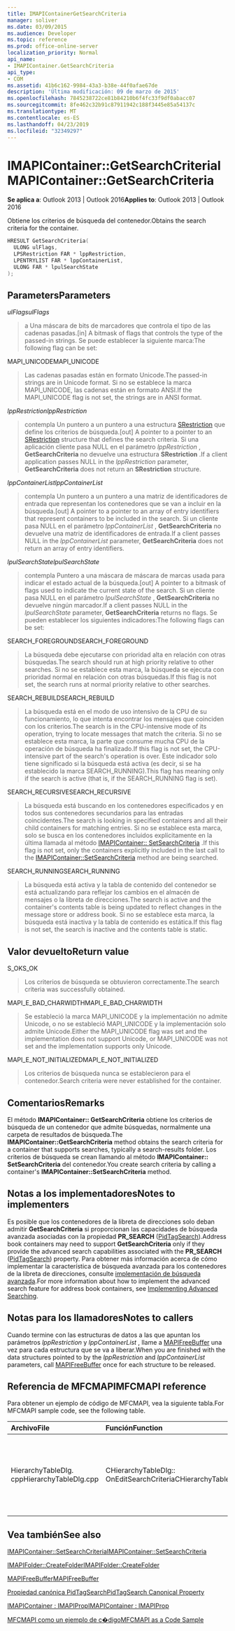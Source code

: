 ```yaml
---
title: IMAPIContainerGetSearchCriteria
manager: soliver
ms.date: 03/09/2015
ms.audience: Developer
ms.topic: reference
ms.prod: office-online-server
localization_priority: Normal
api_name:
- IMAPIContainer.GetSearchCriteria
api_type:
- COM
ms.assetid: 41b6c162-9984-43a3-b38e-44f0afae67de
description: 'Última modificación: 09 de marzo de 2015'
ms.openlocfilehash: 7845238722ce81b84210b6f4fc33f9df0abacc07
ms.sourcegitcommit: 8fe462c32b91c87911942c188f3445e85a54137c
ms.translationtype: MT
ms.contentlocale: es-ES
ms.lasthandoff: 04/23/2019
ms.locfileid: "32349297"
---
```

# <a name="imapicontainergetsearchcriteria"></a><span data-ttu-id="0a52b-103">IMAPIContainer::GetSearchCriteria</span><span class="sxs-lookup"><span data-stu-id="0a52b-103">IMAPIContainer::GetSearchCriteria</span></span>

  
  
<span data-ttu-id="0a52b-104">**Se aplica a**: Outlook 2013 | Outlook 2016</span><span class="sxs-lookup"><span data-stu-id="0a52b-104">**Applies to**: Outlook 2013 | Outlook 2016</span></span> 
  
<span data-ttu-id="0a52b-105">Obtiene los criterios de búsqueda del contenedor.</span><span class="sxs-lookup"><span data-stu-id="0a52b-105">Obtains the search criteria for the container.</span></span>
  
```cpp
HRESULT GetSearchCriteria(
  ULONG ulFlags,
  LPSRestriction FAR * lppRestriction,
  LPENTRYLIST FAR * lppContainerList,
  ULONG FAR * lpulSearchState
);
```

## <a name="parameters"></a><span data-ttu-id="0a52b-106">Parameters</span><span class="sxs-lookup"><span data-stu-id="0a52b-106">Parameters</span></span>

 <span data-ttu-id="0a52b-107">_ulFlags_</span><span class="sxs-lookup"><span data-stu-id="0a52b-107">_ulFlags_</span></span>
  
> <span data-ttu-id="0a52b-108">a Una máscara de bits de marcadores que controla el tipo de las cadenas pasadas.</span><span class="sxs-lookup"><span data-stu-id="0a52b-108">[in] A bitmask of flags that controls the type of the passed-in strings.</span></span> <span data-ttu-id="0a52b-109">Se puede establecer la siguiente marca:</span><span class="sxs-lookup"><span data-stu-id="0a52b-109">The following flag can be set:</span></span>
    
<span data-ttu-id="0a52b-110">MAPI_UNICODE</span><span class="sxs-lookup"><span data-stu-id="0a52b-110">MAPI_UNICODE</span></span> 
  
> <span data-ttu-id="0a52b-111">Las cadenas pasadas están en formato Unicode.</span><span class="sxs-lookup"><span data-stu-id="0a52b-111">The passed-in strings are in Unicode format.</span></span> <span data-ttu-id="0a52b-112">Si no se establece la marca MAPI_UNICODE, las cadenas están en formato ANSI.</span><span class="sxs-lookup"><span data-stu-id="0a52b-112">If the MAPI_UNICODE flag is not set, the strings are in ANSI format.</span></span>
    
 <span data-ttu-id="0a52b-113">_lppRestriction_</span><span class="sxs-lookup"><span data-stu-id="0a52b-113">_lppRestriction_</span></span>
  
> <span data-ttu-id="0a52b-114">contempla Un puntero a un puntero a una estructura [SRestriction](srestriction.md) que define los criterios de búsqueda.</span><span class="sxs-lookup"><span data-stu-id="0a52b-114">[out] A pointer to a pointer to an [SRestriction](srestriction.md) structure that defines the search criteria.</span></span> <span data-ttu-id="0a52b-115">Si una aplicación cliente pasa NULL en el parámetro _lppRestriction_ , **GetSearchCriteria** no devuelve una estructura **SRestriction** .</span><span class="sxs-lookup"><span data-stu-id="0a52b-115">If a client application passes NULL in the  _lppRestriction_ parameter, **GetSearchCriteria** does not return an **SRestriction** structure.</span></span> 
    
 <span data-ttu-id="0a52b-116">_lppContainerList_</span><span class="sxs-lookup"><span data-stu-id="0a52b-116">_lppContainerList_</span></span>
  
> <span data-ttu-id="0a52b-117">contempla Un puntero a un puntero a una matriz de identificadores de entrada que representan los contenedores que se van a incluir en la búsqueda.</span><span class="sxs-lookup"><span data-stu-id="0a52b-117">[out] A pointer to a pointer to an array of entry identifiers that represent containers to be included in the search.</span></span> <span data-ttu-id="0a52b-118">Si un cliente pasa NULL en el parámetro _lppContainerList_ , **GetSearchCriteria** no devuelve una matriz de identificadores de entrada.</span><span class="sxs-lookup"><span data-stu-id="0a52b-118">If a client passes NULL in the  _lppContainerList_ parameter, **GetSearchCriteria** does not return an array of entry identifiers.</span></span> 
    
 <span data-ttu-id="0a52b-119">_lpulSearchState_</span><span class="sxs-lookup"><span data-stu-id="0a52b-119">_lpulSearchState_</span></span>
  
> <span data-ttu-id="0a52b-120">contempla Puntero a una máscara de máscara de marcas usada para indicar el estado actual de la búsqueda.</span><span class="sxs-lookup"><span data-stu-id="0a52b-120">[out] A pointer to a bitmask of flags used to indicate the current state of the search.</span></span> <span data-ttu-id="0a52b-121">Si un cliente pasa NULL en el parámetro _lpulSearchState_ , **GetSearchCriteria** no devuelve ningún marcador.</span><span class="sxs-lookup"><span data-stu-id="0a52b-121">If a client passes NULL in the  _lpulSearchState_ parameter, **GetSearchCriteria** returns no flags.</span></span> <span data-ttu-id="0a52b-122">Se pueden establecer los siguientes indicadores:</span><span class="sxs-lookup"><span data-stu-id="0a52b-122">The following flags can be set:</span></span> 
    
<span data-ttu-id="0a52b-123">SEARCH_FOREGROUND</span><span class="sxs-lookup"><span data-stu-id="0a52b-123">SEARCH_FOREGROUND</span></span> 
  
> <span data-ttu-id="0a52b-124">La búsqueda debe ejecutarse con prioridad alta en relación con otras búsquedas.</span><span class="sxs-lookup"><span data-stu-id="0a52b-124">The search should run at high priority relative to other searches.</span></span> <span data-ttu-id="0a52b-125">Si no se establece esta marca, la búsqueda se ejecuta con prioridad normal en relación con otras búsquedas.</span><span class="sxs-lookup"><span data-stu-id="0a52b-125">If this flag is not set, the search runs at normal priority relative to other searches.</span></span>
    
<span data-ttu-id="0a52b-126">SEARCH_REBUILD</span><span class="sxs-lookup"><span data-stu-id="0a52b-126">SEARCH_REBUILD</span></span> 
  
> <span data-ttu-id="0a52b-127">La búsqueda está en el modo de uso intensivo de la CPU de su funcionamiento, lo que intenta encontrar los mensajes que coinciden con los criterios.</span><span class="sxs-lookup"><span data-stu-id="0a52b-127">The search is in the CPU-intensive mode of its operation, trying to locate messages that match the criteria.</span></span> <span data-ttu-id="0a52b-128">Si no se establece esta marca, la parte que consume mucha CPU de la operación de búsqueda ha finalizado.</span><span class="sxs-lookup"><span data-stu-id="0a52b-128">If this flag is not set, the CPU-intensive part of the search's operation is over.</span></span> <span data-ttu-id="0a52b-129">Este indicador solo tiene significado si la búsqueda está activa (es decir, si se ha establecido la marca SEARCH_RUNNING).</span><span class="sxs-lookup"><span data-stu-id="0a52b-129">This flag has meaning only if the search is active (that is, if the SEARCH_RUNNING flag is set).</span></span>
    
<span data-ttu-id="0a52b-130">SEARCH_RECURSIVE</span><span class="sxs-lookup"><span data-stu-id="0a52b-130">SEARCH_RECURSIVE</span></span> 
  
> <span data-ttu-id="0a52b-131">La búsqueda está buscando en los contenedores especificados y en todos sus contenedores secundarios para las entradas coincidentes.</span><span class="sxs-lookup"><span data-stu-id="0a52b-131">The search is looking in specified containers and all their child containers for matching entries.</span></span> <span data-ttu-id="0a52b-132">Si no se establece esta marca, solo se busca en los contenedores incluidos explícitamente en la última llamada al método [IMAPIContainer:: SetSearchCriteria](imapicontainer-setsearchcriteria.md) .</span><span class="sxs-lookup"><span data-stu-id="0a52b-132">If this flag is not set, only the containers explicitly included in the last call to the [IMAPIContainer::SetSearchCriteria](imapicontainer-setsearchcriteria.md) method are being searched.</span></span> 
    
<span data-ttu-id="0a52b-133">SEARCH_RUNNING</span><span class="sxs-lookup"><span data-stu-id="0a52b-133">SEARCH_RUNNING</span></span> 
  
> <span data-ttu-id="0a52b-134">La búsqueda está activa y la tabla de contenido del contenedor se está actualizando para reflejar los cambios en el almacén de mensajes o la libreta de direcciones.</span><span class="sxs-lookup"><span data-stu-id="0a52b-134">The search is active and the container's contents table is being updated to reflect changes in the message store or address book.</span></span> <span data-ttu-id="0a52b-135">Si no se establece esta marca, la búsqueda está inactiva y la tabla de contenido es estática.</span><span class="sxs-lookup"><span data-stu-id="0a52b-135">If this flag is not set, the search is inactive and the contents table is static.</span></span>
    
## <a name="return-value"></a><span data-ttu-id="0a52b-136">Valor devuelto</span><span class="sxs-lookup"><span data-stu-id="0a52b-136">Return value</span></span>

<span data-ttu-id="0a52b-137">S_OK</span><span class="sxs-lookup"><span data-stu-id="0a52b-137">S_OK</span></span> 
  
> <span data-ttu-id="0a52b-138">Los criterios de búsqueda se obtuvieron correctamente.</span><span class="sxs-lookup"><span data-stu-id="0a52b-138">The search criteria was successfully obtained.</span></span>
    
<span data-ttu-id="0a52b-139">MAPI_E_BAD_CHARWIDTH</span><span class="sxs-lookup"><span data-stu-id="0a52b-139">MAPI_E_BAD_CHARWIDTH</span></span> 
  
> <span data-ttu-id="0a52b-140">Se estableció la marca MAPI_UNICODE y la implementación no admite Unicode, o no se estableció MAPI_UNICODE y la implementación solo admite Unicode.</span><span class="sxs-lookup"><span data-stu-id="0a52b-140">Either the MAPI_UNICODE flag was set and the implementation does not support Unicode, or MAPI_UNICODE was not set and the implementation supports only Unicode.</span></span>
    
<span data-ttu-id="0a52b-141">MAPI_E_NOT_INITIALIZED</span><span class="sxs-lookup"><span data-stu-id="0a52b-141">MAPI_E_NOT_INITIALIZED</span></span> 
  
> <span data-ttu-id="0a52b-142">Los criterios de búsqueda nunca se establecieron para el contenedor.</span><span class="sxs-lookup"><span data-stu-id="0a52b-142">Search criteria were never established for the container.</span></span>
    
## <a name="remarks"></a><span data-ttu-id="0a52b-143">Comentarios</span><span class="sxs-lookup"><span data-stu-id="0a52b-143">Remarks</span></span>

<span data-ttu-id="0a52b-144">El método **IMAPIContainer:: GetSearchCriteria** obtiene los criterios de búsqueda de un contenedor que admite búsquedas, normalmente una carpeta de resultados de búsqueda.</span><span class="sxs-lookup"><span data-stu-id="0a52b-144">The **IMAPIContainer::GetSearchCriteria** method obtains the search criteria for a container that supports searches, typically a search-results folder.</span></span> <span data-ttu-id="0a52b-145">Los criterios de búsqueda se crean llamando al método **IMAPIContainer:: SetSearchCriteria** del contenedor.</span><span class="sxs-lookup"><span data-stu-id="0a52b-145">You create search criteria by calling a container's **IMAPIContainer::SetSearchCriteria** method.</span></span> 
  
## <a name="notes-to-implementers"></a><span data-ttu-id="0a52b-146">Notas a los implementadores</span><span class="sxs-lookup"><span data-stu-id="0a52b-146">Notes to implementers</span></span>

<span data-ttu-id="0a52b-147">Es posible que los contenedores de la libreta de direcciones solo deban admitir **GetSearchCriteria** si proporcionan las capacidades de búsqueda avanzada asociadas con la propiedad **PR_SEARCH** ([PidTagSearch](pidtagsearch-canonical-property.md)).</span><span class="sxs-lookup"><span data-stu-id="0a52b-147">Address book containers may need to support **GetSearchCriteria** only if they provide the advanced search capabilities associated with the **PR_SEARCH** ([PidTagSearch](pidtagsearch-canonical-property.md)) property.</span></span> <span data-ttu-id="0a52b-148">Para obtener más información acerca de cómo implementar la característica de búsqueda avanzada para los contenedores de la libreta de direcciones, consulte [implementación de búsqueda avanzada](implementing-advanced-searching.md).</span><span class="sxs-lookup"><span data-stu-id="0a52b-148">For more information about how to implement the advanced search feature for address book containers, see [Implementing Advanced Searching](implementing-advanced-searching.md).</span></span>
  
## <a name="notes-to-callers"></a><span data-ttu-id="0a52b-149">Notas para los llamadores</span><span class="sxs-lookup"><span data-stu-id="0a52b-149">Notes to callers</span></span>

<span data-ttu-id="0a52b-150">Cuando termine con las estructuras de datos a las que apuntan los parámetros _lppRestriction_ y _lppContainerList_ , llame a [MAPIFreeBuffer](mapifreebuffer.md) una vez para cada estructura que se va a liberar.</span><span class="sxs-lookup"><span data-stu-id="0a52b-150">When you are finished with the data structures pointed to by the  _lppRestriction_ and  _lppContainerList_ parameters, call [MAPIFreeBuffer](mapifreebuffer.md) once for each structure to be released.</span></span> 
  
## <a name="mfcmapi-reference"></a><span data-ttu-id="0a52b-151">Referencia de MFCMAPI</span><span class="sxs-lookup"><span data-stu-id="0a52b-151">MFCMAPI reference</span></span>

<span data-ttu-id="0a52b-152">Para obtener un ejemplo de código de MFCMAPI, vea la siguiente tabla.</span><span class="sxs-lookup"><span data-stu-id="0a52b-152">For MFCMAPI sample code, see the following table.</span></span>
  
|<span data-ttu-id="0a52b-153">**Archivo**</span><span class="sxs-lookup"><span data-stu-id="0a52b-153">**File**</span></span>|<span data-ttu-id="0a52b-154">**Función**</span><span class="sxs-lookup"><span data-stu-id="0a52b-154">**Function**</span></span>|<span data-ttu-id="0a52b-155">**Comentario**</span><span class="sxs-lookup"><span data-stu-id="0a52b-155">**Comment**</span></span>|
|:-----|:-----|:-----|
|<span data-ttu-id="0a52b-156">HierarchyTableDlg. cpp</span><span class="sxs-lookup"><span data-stu-id="0a52b-156">HierarchyTableDlg.cpp</span></span>  <br/> |<span data-ttu-id="0a52b-157">CHierarchyTableDlg:: OnEditSearchCriteria</span><span class="sxs-lookup"><span data-stu-id="0a52b-157">CHierarchyTableDlg::OnEditSearchCriteria</span></span>  <br/> |<span data-ttu-id="0a52b-158">MFCMAPI usa el método **IMAPIContainer:: GetSearchCriteria** para obtener los criterios de búsqueda de la carpeta que se va a mostrar.</span><span class="sxs-lookup"><span data-stu-id="0a52b-158">MFCMAPI uses the **IMAPIContainer::GetSearchCriteria** method to obtain search criteria from a folder to display.</span></span>  <br/> |
   
## <a name="see-also"></a><span data-ttu-id="0a52b-159">Vea también</span><span class="sxs-lookup"><span data-stu-id="0a52b-159">See also</span></span>



[<span data-ttu-id="0a52b-160">IMAPIContainer::SetSearchCriteria</span><span class="sxs-lookup"><span data-stu-id="0a52b-160">IMAPIContainer::SetSearchCriteria</span></span>](imapicontainer-setsearchcriteria.md)
  
[<span data-ttu-id="0a52b-161">IMAPIFolder::CreateFolder</span><span class="sxs-lookup"><span data-stu-id="0a52b-161">IMAPIFolder::CreateFolder</span></span>](imapifolder-createfolder.md)
  
[<span data-ttu-id="0a52b-162">MAPIFreeBuffer</span><span class="sxs-lookup"><span data-stu-id="0a52b-162">MAPIFreeBuffer</span></span>](mapifreebuffer.md)
  
[<span data-ttu-id="0a52b-163">Propiedad canónica PidTagSearch</span><span class="sxs-lookup"><span data-stu-id="0a52b-163">PidTagSearch Canonical Property</span></span>](pidtagsearch-canonical-property.md)
  
[<span data-ttu-id="0a52b-164">IMAPIContainer : IMAPIProp</span><span class="sxs-lookup"><span data-stu-id="0a52b-164">IMAPIContainer : IMAPIProp</span></span>](imapicontainerimapiprop.md)


[<span data-ttu-id="0a52b-165">MFCMAPI como un ejemplo de c�digo</span><span class="sxs-lookup"><span data-stu-id="0a52b-165">MFCMAPI as a Code Sample</span></span>](mfcmapi-as-a-code-sample.md)

